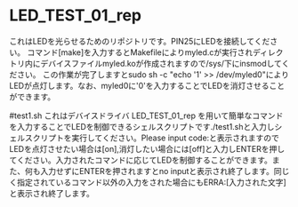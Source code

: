 # LED_TEST_01_rep
これはLEDを光らせるためのリポジトリです。PIN25にLEDを接続してください。
コマンド[make]を入力するとMakefileによりmyled.cが実行されディレクトリ内にデバイスファイルmyled.koが作成されますので/sys/下にinsmodしてください。
この作業が完了しますとsudo sh -c "echo '1' >> /dev/myled0"によりLEDが点灯します。なお、myled0に'0'を入力することでLEDを消灯させることができます。

#test1.sh
これはデバイスドライバ LED_TEST_01_rep を用いて簡単なコマンドを入力することでLEDを制御できるシェルスクリプトです./test1.shと入力しシェルスクリプトを実行してください。Please input code:と表示されますのでLEDを点灯させたい場合は[on],消灯したい場合には[off]と入力しENTERを押してください。入力されたコマンドに応じてLEDを制御することができます。また、何も入力せずにENTERを押されますとno inputと表示され終了します。同じく指定されているコマンド以外の入力をされた場合にもERRA:[入力された文字]と表示され終了します。

